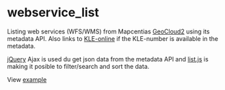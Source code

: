 # webservice_list
Listing web services (WFS/WMS) from Mapcentias <a href="https://github.com/mapcentia/geocloud2">GeoCloud2</a> using its metadata API. Also links to <a href="http://www.kle-online.dk/emneplan/00/">KLE-online</a> if the KLE-number is available in the metadata. 

<a href="https://jquery.com/">jQuery</a> Ajax is used du get json data from the metadata API and <a href="http://www.listjs.com/">list.js</a> is making it posible to filter/search and sort the data.  

View <a href="http://ballerupgis.github.io/webservice_list">example</a>
